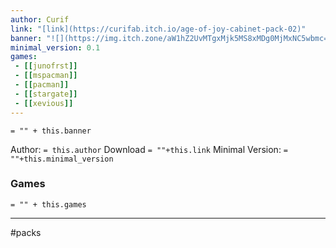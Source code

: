 ```yaml
---
author: Curif
link: "[link](https://curifab.itch.io/age-of-joy-cabinet-pack-02)"
banner: "![](https://img.itch.zone/aW1hZ2UvMTgxMjk5MS8xMDg0MjMxNC5wbmc=/347x500/mqCJ8E.png)"
minimal_version: 0.1
games:
 - [[junofrst]]
 - [[mspacman]]
 - [[pacman]]
 - [[stargate]]
 - [[xevious]]
---
```

`= "" + this.banner`

Author: `= this.author`
Download `= ""+this.link`
Minimal Version: `= ""+this.minimal_version`

### Games

`= "" + this.games`

---
#packs




